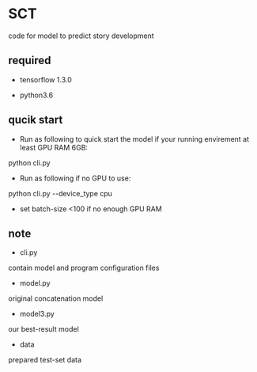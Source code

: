 # SCT
code for model to predict story development
## required 

- tensorflow 1.3.0 

- python3.6 
## qucik start
- Run as following to quick start the model if your running envirement at least GPU RAM 6GB:

python cli.py

- Run as following if no GPU to use:

python cli.py --device_type cpu

- set batch-size <100 if no enough GPU RAM

## note
- cli.py 

contain model and program configuration files

- model.py 

original concatenation model

- model3.py 

our best-result model

- data

prepared test-set data


